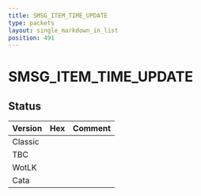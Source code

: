 ```yaml
---
title: SMSG_ITEM_TIME_UPDATE
type: packets
layout: single_markdown_in_list
position: 491
---
```


# SMSG_ITEM_TIME_UPDATE

## Status

Version | Hex | Comment
---------- | ---------- | ---------- 
Classic |  |  
TBC |  |  
WotLK |  |  
Cata |  |  
